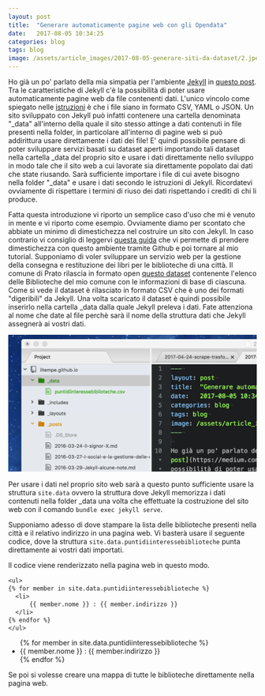 ```yaml
---
layout: post
title:  "Generare automaticamente pagine web con gli Opendata"
date:   2017-08-05 10:34:25
categories: blog
tags: blog
image: /assets/article_images/2017-08-05-generare-siti-da-dataset/2.jpeg
---
```



Ho già un po' parlato della mia simpatia per l'ambiente [Jekyll](https://jekyllrb.com/) in [questo post](https://medium.com/@iltempe/incorporare-i-video-in-jekyll-senza-plugin-64a2d7ef4e54). Tra le caratteristiche di Jekyll c'è la possibilità di poter usare automaticamente pagine web da file contenenti dati. L'unico vincolo come spiegato nelle [istruzioni](https://jekyllrb.com/docs/datafiles/) è che i file siano in formato CSV, YAML o JSON.
Un sito sviluppato con Jekyll può infatti contenere una cartella denominata "_data" all'interno della quale il sito stesso attinge a dati contenuti in file presenti nella folder, in particolare all'interno di pagine web si può addirittura usare direttamente i dati dei file!
E' quindi possibile pensare di poter sviluppare servizi basati su dataset aperti importando tali dataset nella cartella _data del proprio sito e usare i dati direttamente nello sviluppo in modo tale che il sito web a cui lavorate sia direttamente popolato dai dati che state riusando. Sarà sufficiente importare i file di cui avete bisogno nella folder "_data" e usare i dati secondo le istruzioni di Jekyll. Ricordatevi ovviamente di rispettare i termini di riuso dei dati rispettando i crediti di chi li produce.

Fatta questa introduzione vi riporto un semplice caso d'uso che mi è venuto in mente e vi riporto come esempio. Ovviamente diamo per scontato che abbiate un minimo di dimestichezza nel costruire un sito con Jekyll. In caso contrario vi consiglio di leggervi [questa guida](https://webdesign.tutsplus.com/it/tutorials/setting-up-jekyll-for-github-pages-in-60-seconds--cms-27256) che vi permette di prendere dimestichezza con questo ambiente tramite Github e poi tornare al mio tutorial. Supponiamo di voler sviluppare un servizio web per la gestione della consegna e restituzione dei libri per le biblioteche di una città. Il comune di Prato rilascia in formato open [questo dataset](http://odn.comune.prato.it/dataset/biblioteche) contenente l'elenco delle Biblioteche del mio comune con le informazioni di base di ciascuna. Come si vede il dataset è rilasciato in formato CSV che è uno dei formati "digeribili" da Jekyll. Una volta scaricato il dataset è quindi possibile inserirlo nella cartella _data dalla quale Jekyll preleva i dati. Fate attenziona al nome che date al file perchè sarà il nome della struttura dati che Jekyll assegnerà ai vostri dati.

![](/assets/article_images/2017-08-05-generare-siti-da-dataset/1.png)

Per usare i dati nel proprio sito web sarà a questo punto sufficiente usare la struttura `site.data` ovvero la struttura dove Jekyll memorizza i dati contenuti nella folder _data una volta che effettuate la costruzione del sito web con il comando `bundle exec jekyll serve`.

Supponiamo adesso di dove stampare la lista delle biblioteche presenti nella città e il relativo indirizzo in una pagina web. Vi basterà usare il seguente codice, dove la struttura `site.data.puntidiinteressebiblioteche` punta direttamente ai vostri dati importati.


Il codice viene renderizzato nella pagina web in questo modo.

```
<ul>
{% for member in site.data.puntidiinteressebiblioteche %}
  <li>
      {{ member.nome }} : {{ member.indirizzo }}
  </li>
{% endfor %}
</ul>
```

<ul>
{% for member in site.data.puntidiinteressebiblioteche %}
  <li>
      {{ member.nome }} : {{ member.indirizzo }}
  </li>
{% endfor %}
</ul>

Se poi si volesse creare una mappa di tutte le biblioteche direttamente nella pagina web.




